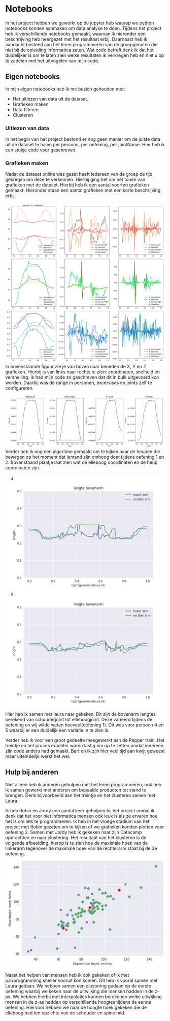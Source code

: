 # Notebooks
In het project hebben we gewerkt op de jupyter hub waarop we python notebooks konden aanmaken om data analyse te doen. Tijdens het project heb ik verschillende notebooks gemaakt, waarvan ik hieronder een beschrijving heb neergezet met het resultaat erbij. Daarnaast heb ik aandacht besteed aan het leren programmeren van de groepgenoten die niet bij de opleiding informatica zaten. Wat code betreft denk ik dat het duidelijker is om te laten zien welke resultaten ik verkregen heb en niet u op te zadelen met het uitvogelen van mijn code.

## Eigen notebooks
In mijn eigen notebooks heb ik me bezich gehouden met:
* Het uitlezen van data uit de dataset.
* Grafieken maken
* Data filteren
* Clusteren

### Uitlezen van data
In het begin van het project bestond er nog geen manier om de juiste data uit de dataset te halen per persoon, per oefening, per jointName. Hier heb ik een stukje code voor geschreven. 

### Grafieken maken
Nadat de dataset online was gezet heeft iedereen van de groep de tijd gekregen om deze te verkennen. Hierbij ging het om het tonen van grafieken met de dataset. Hierbij heb ik een aantal soorten grafieken gemaakt. Hieronder staan een aantal grafieken met een korte beschrijving erbij.


![Coordinaten, snelheid en versnelling](coords%26V%26A_person_13_exercise_1.png "Linker- en rechterschouder en -elleboog")
In bovenstaande figuur zie je van boven naar beneden de X, Y en Z grafieken. Hierbij is van links naar rechts te zien: coordinaten, snelheid en versnelling. Ik had mijn code zo geschreven dat dit in bulk uitgevoerd kon worden. Daarbij was de range in personen, excersises en joints zelf te configureren.


![YCoordinaten verandering Elbow en Hips](xyz_coords_elbows_and_hips.png "Verandering in hoogte")
Verder heb ik nog een algoritme gemaakt om te kijken naar de heupen die bewegen op het moment dat iemand zijn omhoog doet tijdens oefening 1 en 2. Bovenstaand plaatje laat zien wat de elleboog coordinaten en de heup coordinaten zijn.


![Variërende armlengte tijdens de oefening](Varierende%20armlengtes.PNG "Variërende armlengte tijdens de oefening")

Hier heb ik samen met laura naar gekeken. Dit zijn de bovenarm lengtes berekend van schouderjoint tot elleboogjoint. Deze varieerd tijdens de oefening en wij wilde weten hoeveel(oefening 1). Dit was voor persoon 4 en 5 waarbij er een duidelijk een variatie in te zien is.

Verder heb ik voor een groot gedeelte meegewerkt aan de Pepper train. Het treintje en het proces erachter waren lastig om op te zetten omdat iedereen zijn code anders had gemaakt. Bart en ik zijn hier veel tijd aan kwijt geweest maar uiteindelijk werkt het wel.

## Hulp bij anderen
Niet alleen heb ik anderen geholpen met het leren programmeren, ook heb ik samen gewerkt met anderen om bepaalde producten tot stand te brengen. Denk bijvoorbeeld aan het treintje en het clusteren samen met Laura.

Ik heb Robin en Jordy een aantal keer geholpen bij het project omdat ik denk dat het voor niet informatica mensen ook leuk is als ze ervaren hoe het is om iets te programmeren. Ik heb in het vroege stadium van het project met Robin gezeten om te kijken of we grafieken konden plotten voor oefening 2. Samen met Jordy heb ik gekeken naar zijn Datacamp opdrachten en naar clustering. Het resultaat van het clusteren is de volgende afbeelding, hierop is te zien hoe de maximale hoek van de linkerarm tegenover de maximale hoek van de rechterarm staat bij de 3e oefening.
![Clustering met Jordy](Portfolio%20clustering%20met%20jordy.JPG "Clustering")

Naast het helpen van mensen heb ik ook gekeken of ik met pairprogramming sneller vooruit kon komen. Dit heb ik vooral samen met Laura gedaan. We hebben samen een clustering gedaan op de eerste oefening waarbij we keken naar de uitwijking die mensen hadden in de z-as. We hebben hierbij met interpolaties kunnen berekenen welke uitwijking mensen in de z-as hadden op verschillende hoogtes tijdens de eerste oefening. Hiervoor hebben we naar de hoogte hoek gekeken die de elleboog had ten opzichte van de schouder en spine mid.
